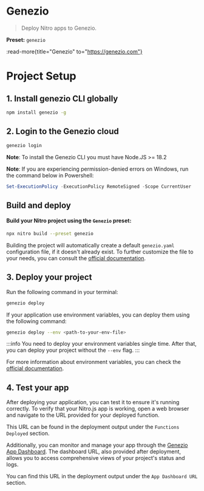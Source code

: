 # Genezio

> Deploy Nitro apps to Genezio.

**Preset:** `genezio`

:read-more{title="Genezio" to="https://genezio.com"}

# Project Setup

## 1. Install genezio CLI globally

```bash
npm install genezio -g
```

## 2. Login to the Genezio cloud

```bash
genezio login
```
**Note**: To install the Genezio CLI you must have Node.JS >= 18.2

**Note**: If you are experiencing permission-denied errors on Windows, run the command below in Powershell:
```powershell
Set-ExecutionPolicy -ExecutionPolicy RemoteSigned -Scope CurrentUser
```

## Build and deploy
#### Build your Nitro project using the `Genezio` preset:
```bash
npx nitro build --preset genezio
```
Building the project will automatically create a default `genezio.yaml` configuration file, if it doesn't already exist. To further customize the file to your needs, you can consult the
[official documentation](https://genezio.com/docs/project-structure/genezio-configuration-file/).

## 3. Deploy your project

Run the following command in your terminal:

```bash
genezio deploy
```

If your application use environment variables, you can deploy them using the following command:

```bash
genezio deploy --env <path-to-your-env-file>
```

:::info
You need to deploy your environment variables single time.
After that, you can deploy your project without the `--env` flag.
:::

For more information about environment variables, you can check the [official documentation](https://genezio.com/docs/project-structure/backend-environment-variables).

## 4. Test your app

After deploying your application, you can test it to ensure it's running correctly. To verify that your Nitro.js app is working, open a web browser and navigate to the URL provided for your deployed function.

This URL can be found in the deployment output under the `Functions Deployed` section.

Additionally, you can monitor and manage your app through the [Genezio App Dashboard](https://app.genez.io/dashboard). The dashboard URL, also provided after deployment, allows you to access comprehensive views of your project's status and logs.

You can find this URL in the deployment output under the `App Dashboard URL` section.
